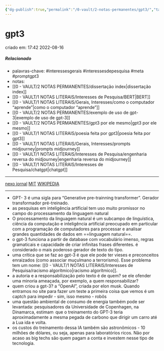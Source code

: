 ```yaml
---
{"dg-publish":true,"permalink":"/0-vault/2-notas-permanentes/gpt3/","tags":["permanente","interessesgerais","interessesdepesquisa","meta","promptgpt3"],"dgHomeLink":true,"dgShowLocalGraph":true,"dgShowFileTree":true,"dgEnableSearch":true}
---
```


# gpt3
criado em: 17:42 2022-08-16

##### Relacionado
- palavras-chave: #interessesgerais  #interessesdepesquisa #meta #promptgpt3  
- notas: 
- [[0 - VAULT/2 NOTAS PERMANENTES/dissertação index\|dissertação index]]
- [[0 - VAULT/1 NOTAS LITERAIS/Interesses de Pesquisa/BERT\|BERT]]
- [[0 - VAULT/1 NOTAS LITERAIS/Gerais, Interesses/como o computador “aprende”\|como o computador “aprende”]]
- [[0 - VAULT/2 NOTAS PERMANENTES/exemplo de uso de gpt-3\|exemplo de uso de gpt-3]]
- [[0 - VAULT/2 NOTAS PERMANENTES/gpt3 por ele mesmo\|gpt3 por ele mesmo]]
- [[0 - VAULT/1 NOTAS LITERAIS/poesia feita por gpt3\|poesia feita por gpt3]]
- [[0 - VAULT/1 NOTAS LITERAIS/Gerais, Interesses/prompts midjourney\|prompts midjourney]]
- [[0 - VAULT/1 NOTAS LITERAIS/Interesses de Pesquisa/engenharia reversa do midjourney\|engenharia reversa do midjourney]]
- [[0 - VAULT/1 NOTAS LITERAIS/Interesses de Pesquisa/chatgpt\|chatgpt]]

---

[nexo jornal](https://www.nexojornal.com.br/expresso/2022/04/23/Parte-deste-texto-foi-escrita-por-um-rob%C3%B4)
[MIT](https://mittechreview.com.br/por-que-a-gpt-3-e-o-melhor-e-o-pior-da-ia-atualmente/)
[WIKIPEDIA](https://en.wikipedia.org/wiki/Natural_language_processing)

---

- GPT- 3 é uma sigla para “Generative pre-trainning transformer”. Gerador transformador pré-treinado.
- as pesquisas em inteligência artificial tem uso muito promissor no campo do processamento da linguagem natural
- O processamento da linguagem natural é um subcampo de linguística, ciência da computação e inteligência artificial preocupado em particular com a programação de computadores para processar e analisar grandes quantidades de dados em ==linguagem natural==. 
- o gpt-3 funciona a partir de database com vocabulário imenso, regras gramaticais e capacidade de criar infinitas frases diferentes. é considerado o mais poderoso gerador de texto do tipo.
- uma crítica que se faz ao gpt-3 é que ele pode ter vieses e preconceitos enraizados (como associar muçulmano a terrorismo). Esse problema tem um nome: [[0 - VAULT/1 NOTAS LITERAIS/Interesses de Pesquisa/racismo algorítmico\|racismo algorítmico]].
- a autoria e a responsabilização pelo texto é de quem? se ele ofender uma minoria ameaçada, por exemplo, a quem responsabilizar?
- quem criou a gpt-3? a “OpenAI”, criada por elon musk. Quando entramos no site para fazer um teste a primeira coisa que vemos é um captch para impedir - sim, isso mesmo - robôs
- uma questão ambiental de consumo de energia também pode ser levantada: pesquisadores da Universidade de Copenhagen, na Dinamarca, estimam  que o treinamento do GPT-3 teria aproximadamente a mesma pegada de carbono que dirigir um carro até a Lua ida e volta.
- os custos do treinamento dessa IA também são astronômicos - 10 milhões de dólares, ou seja, apenas para laboratórios ricos. Não por acaso as big techs são quem pagam a conta e investem nesse tipo de tecnologia.
